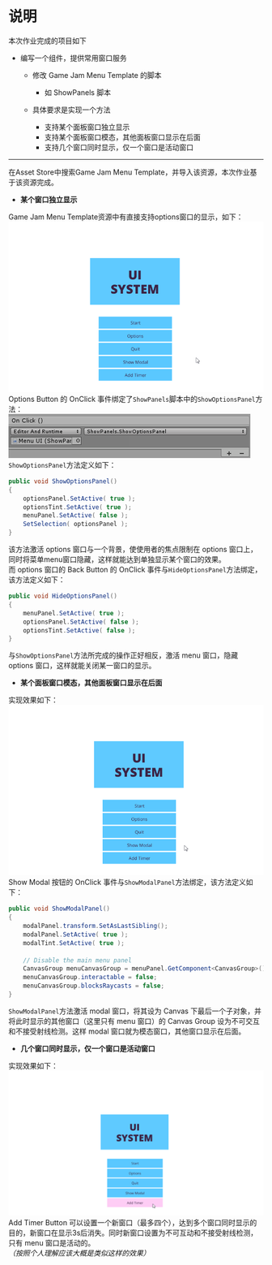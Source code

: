 # 说明

本次作业完成的项目如下

- 编写一个组件，提供常用窗口服务

  - 修改 Game Jam Menu Template 的脚本
    - 如 ShowPanels 脚本

  - 具体要求是实现一个方法
    - 支持某个面板窗口独立显示
    - 支持某个面板窗口模态，其他面板窗口显示在后面
    - 支持几个窗口同时显示，仅一个窗口是活动窗口

----

在Asset Store中搜索Game Jam Menu Template，并导入该资源，本次作业基于该资源完成。

- **某个窗口独立显示**

Game Jam Menu Template资源中有直接支持options窗口的显示，如下：
![image](https://github.com/Azure0Sky/Unity3d-learning/blob/master/HW8/UI%20System/options.gif)
Options Button 的 OnClick 事件绑定了`ShowPanels`脚本中的`ShowOptionsPanel`方法：
![image](https://github.com/Azure0Sky/Unity3d-learning/blob/master/HW8/UI%20System/optionsButton.png)
`ShowOptionsPanel`方法定义如下：
```c#
public void ShowOptionsPanel()
{
    optionsPanel.SetActive( true );
    optionsTint.SetActive( true );
    menuPanel.SetActive( false );
    SetSelection( optionsPanel );
}
```

该方法激活 options 窗口与一个背景，使使用者的焦点限制在 options 窗口上，同时将菜单menu窗口隐藏，这样就能达到单独显示某个窗口的效果。  
而 options 窗口的 Back Button 的 OnClick 事件与`HideOptionsPanel`方法绑定，该方法定义如下：
```c#
public void HideOptionsPanel()
{
    menuPanel.SetActive( true );
    optionsPanel.SetActive( false );
    optionsTint.SetActive( false );
}
```
与`ShowOptionsPanel`方法所完成的操作正好相反，激活 menu 窗口，隐藏 options 窗口，这样就能关闭某一窗口的显示。

- **某个面板窗口模态，其他面板窗口显示在后面**

实现效果如下：
![image](https://github.com/Azure0Sky/Unity3d-learning/blob/master/HW8/UI%20System/modal.gif)
Show Modal 按钮的 OnClick 事件与`ShowModalPanel`方法绑定，该方法定义如下：
```c#
public void ShowModalPanel()
{
    modalPanel.transform.SetAsLastSibling();
    modalPanel.SetActive( true );
    modalTint.SetActive( true );

    // Disable the main menu panel
    CanvasGroup menuCanvasGroup = menuPanel.GetComponent<CanvasGroup>();
    menuCanvasGroup.interactable = false;
    menuCanvasGroup.blocksRaycasts = false;
}
```
`ShowModalPanel`方法激活 modal 窗口，将其设为 Canvas 下最后一个子对象，并将此时显示的其他窗口（这里只有 menu 窗口）的 Canvas Group 设为不可交互和不接受射线检测。这样 modal 窗口就为模态窗口，其他窗口显示在后面。

- **几个窗口同时显示，仅一个窗口是活动窗口**

实现效果如下：
![image](https://github.com/Azure0Sky/Unity3d-learning/blob/master/HW8/UI%20System/multi.gif)
Add Timer Button 可以设置一个新窗口（最多四个），达到多个窗口同时显示的目的，新窗口在显示3s后消失。同时新窗口设置为不可互动和不接受射线检测，只有 menu 窗口是活动的。  
*（按照个人理解应该大概是类似这样的效果）*